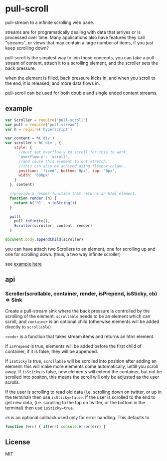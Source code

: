 # pull-scroll

pull-stream to a infinite scrolling web pane.

streams are for programatically dealing with data that
arrives or is processed over time. Many applications
also have features they call "streams", or views
that may contain a large number of items,
if you just keep scrolling down?

pull-scroll is the simplest way to join these concepts,
you can take a pull-stream of content, attach it to a
scrolling element, and the scroller sets the back pressure.

when the element is filled, back pressure kicks in,
and when you scroll to the end, it is released, and more data flows in.

pull-scroll can be used for both double and single ended content streams.

## example

``` js
var Scroller = require('pull-scroll')
var pull = require('pull-stream')
var h = require('hyperscript')

var content = h('div')
var scroller = h('div', {
    style: {
      //must set overflow-y to scroll for this to work.
      'overflow-y': 'scroll',
      //and cause this element to not stretch.
      //this can also be achived using flexbox column.
      position: 'fixed', bottom:'0px', top: '0px',
      width: '600px'
    }
  }, content)

  //provide a render function that returns an html element.
  function render (n) {
    return h('h1', n.toString())
  }

  pull(
    pull.infinite(),
    Scroller(scroller, content, render)
  )

document.body.appendChild(scroller)
```

you can have attach two Scrollers to an element, one for scrolling up
and one for scrolling down. (thus, a two way infinite scroller)

see [example here](https://github.com/dominictarr/patchbay/blob/master/modules/public.js#L24-L32)

## api

### Scroller(scrollable, container, render, isPrepend, isSticky, cb) => Sink

Create a pull-stream sink where the back pressure is controlled by the scrolling of the element.
`scrollable` needs to be an element which can scroll, and `container`
is an optional child (otherwise elements will be added directly to `scrollable`)

`render` is a function that takes stream items and returns an html element.

If `isPrepend` is true, elements will be added before the first child of container,
if it is false, they will be appended.

If `isSticky` is true, `scrollable` will be scrolled into position after adding an element.
this will make more elements come automatically, untill you scroll away.
If `isSticky` is false, new elements will extend the container, but not be scrolled into positon,
this means the scroll will only be adjusted as the user scrolls.

If the user is scrolling to read old data (i.e. scrolling down on twitter, or up in the terminal)
then use `isSticky=false`. If the user is scrolled to the end to get new data,
(i.e. scrolling to the top on twitter, or the bottom in the terminal)
then use `isSticky=true`.

`cb` is an optional callback used only for error handling.
This defaults to
```js
function (err) { if(err) console.error(err) }
```

## License

MIT





